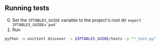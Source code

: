 ## Running tests

0. Set the `IPTABLES_GUIDE` variable to the project's root dir
   ``export IPTABLES_GUIDE=`pwd` ``
1. Run
```sh
python -m unittest discover -s $IPTABLES_GUIDE/tests -p "*_test.py"
```